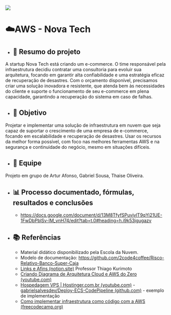 <p align="left"><img src="http://img.shields.io/static/v1?label=STATUS&message=CONCLUIDO&color=GREEN&style=for-the-badge"/></p>

# ☁️AWS - Nova Tech


- ## **📌 Resumo do projeto** 

A startup Nova Tech está criando um e-commerce. O time responsável pela infraestrutura decidiu contratar uma consultoria para evoluir sua arquitetura, focando em garantir alta confiabilidade e uma estratégia eficaz de recuperação de desastres. Com o orçamento disponível, precisamos criar uma solução inovadora e resistente, que atenda bem às necessidades do cliente e suporte o funcionamento de seu e-commerce em plena capacidade, garantindo a recuperação do sistema em caso de falhas.



- ## **🎯 Objetivo**

Projetar e implementar uma solução de infraestrutura em nuvem que seja capaz de suportar o crescimento de uma empresa de e-commerce, focando em escalabilidade e recuperação de desastres. Usar os recursos da melhor forma possível, com foco nas melhores ferramentas AWS e na segurança e continuidade do negócio, mesmo em situações difíceis.



- ## **👥 Equipe**

Projeto em grupo de Artur Afonso, Gabriel Sousa, Thaise Oliveira.



- ## **📊 Processo documentado, fórmulas, resultados e conclusões** 
 
  - https://docs.google.com/document/d/13M8TfyfSPuvjvlT9qYi21UE-1FwDbPblSv-lM_ynH74/edit?tab=t.0#heading=h.i9k53jgugazv


- ## **📚 Referências** 
  - Material didático disponibilizado pela Escola da Nuvem.
  - Modelo de documentação: https://github.com/2code4coffee/Risco-Relativo-Banco-Super-Caja
  - [Links e Afins (notion.site)](https://slow-patient-837.notion.site/Links-e-Afins-cfdbed131cbb410f9497173a6b866fa4)  Professor Thiago Kurimoto
  - [Criando Diagrama de Arquitetura Cloud e AWS do Zero (youtube.com)](https://www.youtube.com/watch?v=rI9OkqrqOJw)
  - [Hospedagem VPS | Hostinger.com.br (youtube.com)](https://www.youtube.com/watch?v=YSGGAqn_77U)
  -[ gabrielsalvesdev/Deploy-ECS-CodePipeline (github.com)](https://github.com/gabrielsalvesdev/Deploy-ECS-CodePipeline) - exemplo de implementação
  - [Como implementar infraestrutura como código com a AWS (freecodecamp.org) ](https://www.freecodecamp.org/portuguese/news/como-implementar-infraestrutura-como-codigo-com-a-aws/) 
  
